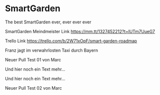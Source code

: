 # SmartGarden
The best SmartGarden ever, ever ever ever

SmartGarden Meindmeister Link
https://mm.tt/1327452212?t=IUTm7UueG7


Trello Link
https://trello.com/b/2W71xOpF/smart-garden-roadmap

Franz jagt im verwahrlosten Taxi durch Bayern



Neuer Pull Test 01 von Marc


Und hier noch ein Text mehr...


Und hier noch ein Text mehr...



Neuer Pull Test 02 von Marc